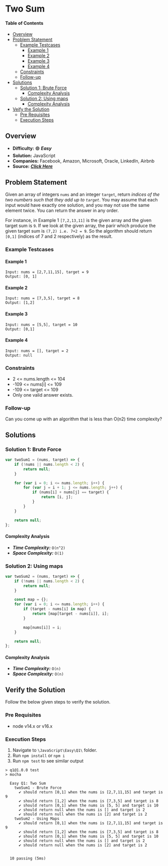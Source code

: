 # Two Sum

#### Table of Contents
- [Overview](#overview)
- [Problem Statement](#problem-statement)
    - [Example Testcases](#example-testcases)
        - [Example 1](#example-1)
        - [Example 2](#example-2)
        - [Example 3](#example-3)
        - [Example 4](#example-4)
    - [Constraints](#constraints)
    - [Follow-up](#follow-up)
- [Solutions](#solutions)
    - [Solution 1: Brute Force](#solution-1-brute-force)
        - [Complexity Analysis](#complexity-analysis)
    - [Solution 2: Using maps](#solution-2-using-maps)
        - [Complexity Analysis](#complexity-analysis-1)
- [Veify the Solution](#verify-the-solution)
    - [Pre Requisites](#pre-requisites)
    - [Execution Steps](#execution-steps)

## Overview

- **Difficulty:** :green_circle: ***Easy***
- **Solution:** JavaScript
- **Companies:** Facebook, Amazon, Microsoft, Oracle, LinkedIn, Airbnb
- **Source:** ***[Click Here](https://leetcode.com/problems/two-sum/)***


## Problem Statement

Given an array of integers `nums` and an integer `target`, return _indices of the two numbers such that they add up to `target`_. You may assume that each input would have exactly one solution, and you may not use the same element twice. You can return the answer in any order.

For instance, in Example 1 `[7,2,13,11]` is the given array and the given target sum is `9`. If we look at the given array, the parir which produce the given target sum is `(7,2) i.e. 7+2 = 9`. So the algorithm should return `[0,1]` (indices of 7 and 2 respectively) as the result. 

### Example Testcases

#### Example 1
```
Input: nums = [2,7,11,15], target = 9
Output: [0, 1]
```

#### Example 2
```
Input: nums = [7,3,5], target = 8
Output: [1,2]
```

#### Example 3
```
Input: nums = [5,5], target = 10
Output: [0,1]
```

#### Example 4
```
Input: nums = [], target = 2
Output: null
```

### Constraints
- 2 <= nums.length <= 104
- -109 <= nums[i] <= 109
- -109 <= target <= 109
- Only one valid answer exists.

### Follow-up
Can you come up with an algorithm that is less than O(n2) time complexity?

## Solutions

### Solution 1: Brute Force

```javascript
var twoSum1 = (nums, target) => {
    if (!nums || nums.length < 2) {
        return null;
    }

    for (var i = 0; i <= nums.length; i++) {
        for (var j = i + 1; j <= nums.length; j++) {
            if (nums[i] + nums[j] == target) {
                return [i, j];
            }
        }
    }

    return null;
};
```
#### Complexity Analysis
- ***Time Complexity:*** `O(n^2)`
- ***Space Complexity:*** `O(1)`

### Solution 2: Using maps

```javascript
var twoSum2 = (nums, target) => {
    if (!nums || nums.length < 2) {
        return null;
    }

    const map = {};
    for (var i = 0; i <= nums.length; i++) {
        if (target - nums[i] in map) {
            return [map[target - nums[i]], i];
        }

        map[nums[i]] = i;
    }

    return null;
};
```
#### Complexity Analysis
- ***Time Complexity:*** `O(n)`
- ***Space Complexity:*** `O(n)`

## Verify the Solution
Follow the below given steps to verify the solution.

### Pre Requisites
- node v14.x or v16.x

### Execution Steps
1. Navigate to `\JavaScript\Easy\Q1\` folder.
1. Run `npm install` or `npm i`
1. Run `npm test` to see similar output
```
> q1@1.0.0 test
> mocha

  Easy Q1: Two Sum
    twoSum1 - Brute Force
      ✔ should return [0,1] when the nums is [2,7,11,15] and target is 9
      ✔ should return [1,2] when the nums is [7,3,5] and target is 8
      ✔ should return [0,1] when the nums is [5, 5] and target is 10
      ✔ should return null when the nums is [] and target is 2
      ✔ should return null when the nums is [2] and target is 2
    twoSum2 - Using Maps
      ✔ should return [0,1] when the nums is [2,7,11,15] and target is 9
      ✔ should return [1,2] when the nums is [7,3,5] and target is 8
      ✔ should return [0,1] when the nums is [5, 5] and target is 10
      ✔ should return null when the nums is [] and target is 2
      ✔ should return null when the nums is [2] and target is 2


  10 passing (5ms)

```
